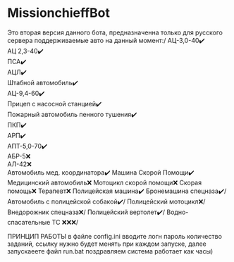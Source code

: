 # MissionchieffBot
Это вторая версия данного бота, предназначенна только для русского сервера поддерживаемые авто на данный момент:/
АЦ-3,0-40✔️  
АЦ 2,3-40✔️  
ПСА✔️  
АЦЛ✔️  
Штабной автомобиль✔️  
АЦ-9,4-60✔️  
Прицеп с насосной станцией✔️  
Пожарный автомобиль пенного тушения✔️  
ПКП✔️  
АРП✔️  
АПТ-5,0-70✔️  
АБР-5❌  
АЛ-42❌  
Автомобиль мед. координатора✔️
Машина Скорой Помощи✔️
Медицинский автомобиль❌
Мотоцикл скорой помощи❌
Скорая помощь❌
Терапевт❌
Полицейская машина✔️
Бронемашина спецназа✔️/
Автомобиль с полицейской собакой✔️/
Полицейский мотоцикл❌/
Внедорожник спецназа❌/
Полицейский вертолет✔️/
Водно-спасательные ТС ❌❌❌/

ПРИНЦИП РАБОТЫ
в файле config.ini вводите логн пароль количество заданий, ссылку нужно будет менять при каждом запуске, далее запускаеете файл run.bat
поздравляем система работает как часы)









